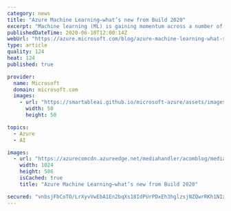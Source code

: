 ```yaml
---
category: news
title: "Azure Machine Learning—what’s new from Build 2020"
excerpt: "Machine learning (ML) is gaining momentum across a number of industries and scenarios as enterprises look to drive innovation, increase efficiency, and reduce costs. Microsoft Azure Machine Learning empowers developers and data scientists with enterprise-grade capabilities to accelerate the ML lifecycle."
publishedDateTime: 2020-06-10T12:00:14Z
webUrl: "https://azure.microsoft.com/blog/azure-machine-learning-what-s-new-from-build-2020/"
type: article
quality: 124
heat: 124
published: true

provider:
  name: Microsoft
  domain: microsoft.com
  images:
    - url: "https://smartableai.github.io/microsoft-azure/assets/images/organizations/microsoft.com-50x50.jpg"
      width: 50
      height: 50

topics:
  - Azure
  - AI

images:
  - url: "https://azurecomcdn.azureedge.net/mediahandler/acomblog/media/Default/blog/db646164-18d7-4987-a7ed-dd7451206d47.png"
    width: 1024
    height: 586
    isCached: true
    title: "Azure Machine Learning—what’s new from Build 2020"

secured: "vnbsjFbCoTO/LrXyvVwEbA1En2bqXs18IdPUrPDxEh3hglzsjNZQwrRKh1NIxehNeRMscqkWkl2IxyuneXTR7sEeH1kNigCNxHwCWLdVvfWXTBhuDRgBhaqK6/VsqRMjTNlmwCisAvOazN9bXGkmS3U7WkA2g/BYGx+MPCdZJcAWFIbRD3UE0TI8jpTTYOtGFt8SsaicqooqpFh2Rz+KkQnZO1JdXAcM5YmSw4fdniCUaVGi1O77mlcGtxWRnGoBzyh8QL9/EY9lziNDCcIwqcD23TyKm5ZF0WDBzZMBdeQZyOpvDXpYdE+lb3sNl9RX1fGtfQBITMR4iAfNGSZljw==;IkCovmK+pOuZv+OSwa/2qQ=="
---
```


